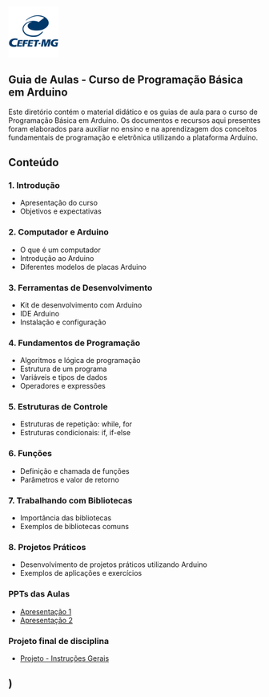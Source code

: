 <td style="width: 20%;"><img src=https://github.com/Epaminondaslage/Automacao-industrial-e-residencial-Ecossistema-didatico/blob/main/img/Logo_CEFET-MG.png width="20%" /></td>

## Guia de Aulas - Curso de Programação Básica em Arduino

Este diretório contém o material didático e os guias de aula para o curso de Programação Básica em Arduino. Os documentos e recursos aqui presentes foram elaborados para auxiliar no ensino e na aprendizagem dos conceitos fundamentais de programação e eletrônica utilizando a plataforma Arduino.

## Conteúdo

### 1. Introdução
- Apresentação do curso
- Objetivos e expectativas

### 2. Computador e Arduino
- O que é um computador
- Introdução ao Arduino
- Diferentes modelos de placas Arduino

### 3. Ferramentas de Desenvolvimento
- Kit de desenvolvimento com Arduino
- IDE Arduino
- Instalação e configuração

### 4. Fundamentos de Programação
- Algoritmos e lógica de programação
- Estrutura de um programa
- Variáveis e tipos de dados
- Operadores e expressões

### 5. Estruturas de Controle
- Estruturas de repetição: while, for
- Estruturas condicionais: if, if-else


### 6. Funções
- Definição e chamada de funções
- Parâmetros e valor de retorno

### 7. Trabalhando com Bibliotecas
- Importância das bibliotecas
- Exemplos de bibliotecas comuns

### 8. Projetos Práticos
- Desenvolvimento de projetos práticos utilizando Arduino
- Exemplos de aplicações e exercícios

### PPTs das Aulas

- [Apresentação 1](https://docs.google.com/presentation/d/1xNcnfATCOnP69R0GXfWbdoShxTK1as-e/edit?usp=sharing&ouid=101750793150395365396&rtpof=true&sd=true)
- [Apresentação 2](https://docs.google.com/presentation/d/15aVcfabaigF9RZD1qO9j5lWnm4hAVuIn/edit?usp=drive_link&ouid=101750793150395365396&rtpof=true&sd=true)

### Projeto final de disciplina

- [Projeto - Instruções Gerais](https://docs.google.com/presentation/d/1qHnl0xS7vUqv_oAijarzJGzUGFq1pJfB/edit?usp=sharing&ouid=101750793150395365396&rtpof=true&sd=true)



)
- 

